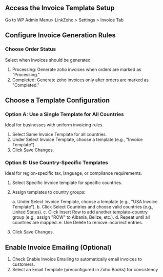 ## **Access the Invoice Template Setup**
Go to WP Admin Menu> LinkZoho > Settings > Invoice Tab

## **Configure Invoice Generation Rules**
### Choose Order Status
Select when invoices should be generated

1. Processing: Generate zoho invoices when orders are marked as "Processing."
2. Completed: Generate zoho invoices only after orders are marked as "Completed."

## **Choose a Template Configuration**
### **Option A: Use a Single Template for All Countries**
Ideal for businesses with uniform invoicing rules.

1. Select Same Invoice Template for all countries.
2. Under Select Invoice Template, choose a template (e.g., "Invoice Template").
3. Click Save Changes.

### **Option B: Use Country-Specific Templates**
Ideal for region-specific tax, language, or compliance requirements.

1. Select Specific Invoice template for specific countries.
2. Assign templates to country groups:

    a. Under Select Invoice Template, choose a template (e.g., "USA Invoice Template").
    b. Click Select Countries and choose valid countries (e.g., United States).
    c. Click Insert Row to add another template-country group (e.g., assign "ROW" to Albania, Belize, etc.).
    d. Repeat until all countries are mapped.
    e. Use Delete to remove incorrect entries.

3. Click Save Changes.

## **Enable Invoice Emailing (Optional)**
1. Check Enable Invoice Emailing to automatically email invoices to customers.
2. Select an Email Template (preconfigured in Zoho Books) for consistency


